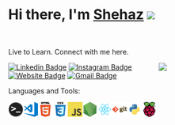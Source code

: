 <h1 >Hi there, I'm <a href="https://sh3hz.me/" target="_blank">Shehaz</a> <img
src="https://github.com/blackcater/blackcater/raw/master/images/Hi.gif" height="32" /></h1>

<br />

Live to Learn. Connect with me here.

<img align='right' src='https://media.giphy.com/media/bcKmIWkUMCjVm/giphy.gif' width='200"'>


[![Linkedin Badge](https://img.shields.io/badge/-MuhammedShehaz-blue?style=flat-square&logo=Linkedin&logoColor=white&link=https://www.linkedin.com/in/muhammedshehaz/)](https://www.linkedin.com/in/muhammedshehaz/)
[![Instagram Badge](https://img.shields.io/badge/-sh3hz-e4405f?style=flat-square&logo=Instagram&logoColor=white&link=https://www.instagram.com/sh3hz/)](https://www.instagram.com/sh3hz/)
[![Website Badge](https://img.shields.io/badge/-sh3hz.me-e34f26?style=flat-square&logo=HTML5&logoColor=white&link=https://sh3hz.me/)](https://sh3hz.me/)
[![Gmail Badge](https://img.shields.io/badge/-mail@sh3hz.me-d14836?style=flat-square&logo=Gmail&logoColor=white&link=mailto:shehax21@gmail.com)](mailto:shehaz21@gmail.com)


Languages and Tools:


<img align="left" alt="Terminal" width="30px" src="https://raw.githubusercontent.com/github/explore/80688e429a7d4ef2fca1e82350fe8e3517d3494d/topics/terminal/terminal.png" />
<img align="left" alt="Visual Studio Code" width="30px" src="https://raw.githubusercontent.com/github/explore/80688e429a7d4ef2fca1e82350fe8e3517d3494d/topics/visual-studio-code/visual-studio-code.png" />

<img align="left" alt="HTML5" width="30px" src="https://raw.githubusercontent.com/github/explore/80688e429a7d4ef2fca1e82350fe8e3517d3494d/topics/html/html.png" />
<img align="left" alt="CSS3" width="30px" src="https://raw.githubusercontent.com/github/explore/80688e429a7d4ef2fca1e82350fe8e3517d3494d/topics/css/css.png" />

<img align="left" alt="JavaScript" width="30px" src="https://raw.githubusercontent.com/github/explore/80688e429a7d4ef2fca1e82350fe8e3517d3494d/topics/javascript/javascript.png" />
<img align="left" alt="Node.js" width="30px" src="https://raw.githubusercontent.com/github/explore/80688e429a7d4ef2fca1e82350fe8e3517d3494d/topics/nodejs/nodejs.png" />
<img align="left" alt="Node.js" width="30px" src="https://raw.githubusercontent.com/github/explore/80688e429a7d4ef2fca1e82350fe8e3517d3494d/topics/react/react.png" />

<img align="left" alt="Git" width="30px" src="https://raw.githubusercontent.com/github/explore/80688e429a7d4ef2fca1e82350fe8e3517d3494d/topics/git/git.png" />


<img align="left" alt="python" width="30px" src="https://raw.githubusercontent.com/github/explore/80688e429a7d4ef2fca1e82350fe8e3517d3494d/topics/python/python.png" />
<img align="left" alt="raspberry-pi" width="30px" src="https://raw.githubusercontent.com/github/explore/80688e429a7d4ef2fca1e82350fe8e3517d3494d/topics/raspberry-pi/raspberry-pi.png" />


<br />
<br />
